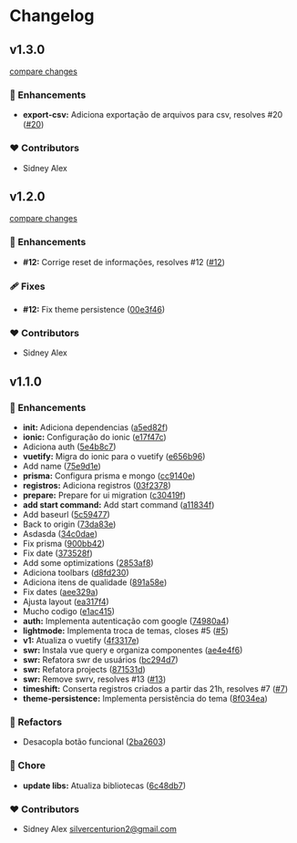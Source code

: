 # Changelog


## v1.3.0

[compare changes](https://github.com/silvercent011/minhas-horas/compare/v1.2.0...v1.3.0)


### 🚀 Enhancements

  - **export-csv:** Adiciona exportação de arquivos para csv, resolves #20 ([#20](https://github.com/silvercent011/minhas-horas/issues/20))

### ❤️  Contributors

- Sidney Alex

## v1.2.0

[compare changes](https://github.com/silvercent011/minhas-horas/compare/v1.1.0...v1.2.0)


### 🚀 Enhancements

  - **#12:** Corrige reset de informações, resolves #12 ([#12](https://github.com/silvercent011/minhas-horas/issues/12))

### 🩹 Fixes

  - **#12:** Fix theme persistence ([00e3f46](https://github.com/silvercent011/minhas-horas/commit/00e3f46))

### ❤️  Contributors

- Sidney Alex

## v1.1.0


### 🚀 Enhancements

  - **init:** Adiciona dependencias ([a5ed82f](https://github.com/silvercent011/minhas-horas/commit/a5ed82f))
  - **ionic:** Configuração do ionic ([e17f47c](https://github.com/silvercent011/minhas-horas/commit/e17f47c))
  - Adiciona auth ([5e4b8c7](https://github.com/silvercent011/minhas-horas/commit/5e4b8c7))
  - **vuetify:** Migra do ionic para o vuetify ([e656b96](https://github.com/silvercent011/minhas-horas/commit/e656b96))
  - Add name ([75e9d1e](https://github.com/silvercent011/minhas-horas/commit/75e9d1e))
  - **prisma:** Configura prisma e mongo ([cc9140e](https://github.com/silvercent011/minhas-horas/commit/cc9140e))
  - **registros:** Adiciona registros ([03f2378](https://github.com/silvercent011/minhas-horas/commit/03f2378))
  - **prepare:** Prepare for ui migration ([c30419f](https://github.com/silvercent011/minhas-horas/commit/c30419f))
  - **add start command:** Add start command ([a11834f](https://github.com/silvercent011/minhas-horas/commit/a11834f))
  - Add baseurl ([5c59477](https://github.com/silvercent011/minhas-horas/commit/5c59477))
  - Back to origin ([73da83e](https://github.com/silvercent011/minhas-horas/commit/73da83e))
  - Asdasda ([34c0dae](https://github.com/silvercent011/minhas-horas/commit/34c0dae))
  - Fix prisma ([900bb42](https://github.com/silvercent011/minhas-horas/commit/900bb42))
  - Fix date ([373528f](https://github.com/silvercent011/minhas-horas/commit/373528f))
  - Add some optimizations ([2853af8](https://github.com/silvercent011/minhas-horas/commit/2853af8))
  - Adiciona toolbars ([d8fd230](https://github.com/silvercent011/minhas-horas/commit/d8fd230))
  - Adiciona itens de qualidade ([891a58e](https://github.com/silvercent011/minhas-horas/commit/891a58e))
  - Fix dates ([aee329a](https://github.com/silvercent011/minhas-horas/commit/aee329a))
  - Ajusta layout ([ea317f4](https://github.com/silvercent011/minhas-horas/commit/ea317f4))
  - Mucho codigo ([e1ac415](https://github.com/silvercent011/minhas-horas/commit/e1ac415))
  - **auth:** Implementa autenticação com google ([74980a4](https://github.com/silvercent011/minhas-horas/commit/74980a4))
  - **lightmode:** Implementa troca de temas, closes #5 ([#5](https://github.com/silvercent011/minhas-horas/issues/5))
  - **v1:** Atualiza o vuetify ([4f3317e](https://github.com/silvercent011/minhas-horas/commit/4f3317e))
  - **swr:** Instala vue query e organiza componentes ([ae4e4f6](https://github.com/silvercent011/minhas-horas/commit/ae4e4f6))
  - **swr:** Refatora swr de usuários ([bc294d7](https://github.com/silvercent011/minhas-horas/commit/bc294d7))
  - **swr:** Refatora projects ([871531d](https://github.com/silvercent011/minhas-horas/commit/871531d))
  - **swr:** Remove swrv, resolves #13 ([#13](https://github.com/silvercent011/minhas-horas/issues/13))
  - **timeshift:** Conserta registros criados a partir das 21h, resolves #7 ([#7](https://github.com/silvercent011/minhas-horas/issues/7))
  - **theme-persistence:** Implementa persistência do tema ([8f034ea](https://github.com/silvercent011/minhas-horas/commit/8f034ea))

### 💅 Refactors

  - Desacopla botão funcional ([2ba2603](https://github.com/silvercent011/minhas-horas/commit/2ba2603))

### 🏡 Chore

  - **update libs:** Atualiza bibliotecas ([6c48db7](https://github.com/silvercent011/minhas-horas/commit/6c48db7))

### ❤️  Contributors

- Sidney Alex <silvercenturion2@gmail.com>

